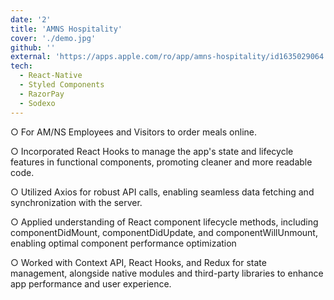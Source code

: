```yaml
---
date: '2'
title: 'AMNS Hospitality'
cover: './demo.jpg'
github: ''
external: 'https://apps.apple.com/ro/app/amns-hospitality/id1635029064'
tech:
  - React-Native
  - Styled Components
  - RazorPay
  - Sodexo
---
```


○ For AM/NS Employees and Visitors to order meals online.     

○  Incorporated React Hooks to manage the app's state and lifecycle features in functional components, promoting cleaner and more readable code.

○ Utilized Axios for robust API calls, enabling seamless data fetching and synchronization with the server.

○ Applied understanding of React component lifecycle methods, including componentDidMount,
componentDidUpdate, and componentWillUnmount, enabling optimal component performance optimization

 ○ Worked with Context API, React Hooks, and Redux for state management, alongside native modules and third-party libraries to enhance app performance and user experience.
